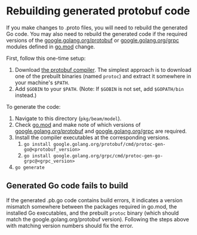 <!--
    Licensed to the Apache Software Foundation (ASF) under one
    or more contributor license agreements.  See the NOTICE file
    distributed with this work for additional information
    regarding copyright ownership.  The ASF licenses this file
    to you under the Apache License, Version 2.0 (the
    "License"); you may not use this file except in compliance
    with the License.  You may obtain a copy of the License at

      http://www.apache.org/licenses/LICENSE-2.0

    Unless required by applicable law or agreed to in writing,
    software distributed under the License is distributed on an
    "AS IS" BASIS, WITHOUT WARRANTIES OR CONDITIONS OF ANY
    KIND, either express or implied.  See the License for the
    specific language governing permissions and limitations
    under the License.
-->

# Rebuilding generated protobuf code

If you make changes to .proto files, you will need to rebuild the generated Go
code. You may also need to rebuild the generated code if the required versions
of the [google.golang.org/protobuf](https://github.com/protocolbuffers/protobuf-go)
or [google.golang.org/grpc](https://github.com/grpc/grpc-go) modules defined
in [go.mod](https://github.com/apache/beam/blob/master/sdks/go.mod) change.

First, follow this one-time setup:

1. Download [the protobuf compiler](https://github.com/google/protobuf/releases).
   The simplest approach is to download one of the prebuilt binaries (named
   `protoc`) and extract it somewhere in your machine's `$PATH`.
1. Add `$GOBIN` to your `$PATH`. (Note: If `$GOBIN` is not set, add `$GOPATH/bin`
   instead.)

To generate the code:

1. Navigate to this directory (`pkg/beam/model`).
1. Check [go.mod](https://github.com/apache/beam/blob/master/sdks/go.mod) and
   make note of which versions of [google.golang.org/protobuf](https://github.com/protocolbuffers/protobuf-go)
   and [google.golang.org/grpc](https://github.com/grpc/grpc-go) are required.
1. Install the compiler executables at the corresponding versions.
    1. `go install google.golang.org/protobuf/cmd/protoc-gen-go@<protobuf_version>`
    1. `go install google.golang.org/grpc/cmd/protoc-gen-go-grpc@<grpc_version>`
1. `go generate`

## Generated Go code fails to build

If the generated .pb.go code contains build errors, it indicates a version
mismatch somewhere between the packages required in go.mod, the installed Go
executables, and the prebuilt `protoc` binary (which should match the
google.golang.org/protobuf version). Following the steps above with matching
version numbers should fix the error.
